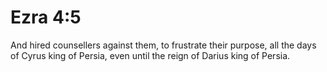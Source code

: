 # Ezra 4:5

And hired counsellers against them, to frustrate their purpose, all the days of Cyrus king of Persia, even until the reign of Darius king of Persia.